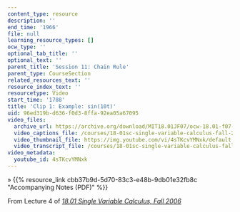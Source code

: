 ```yaml
---
content_type: resource
description: ''
end_time: '1966'
file: null
learning_resource_types: []
ocw_type: ''
optional_tab_title: ''
optional_text: ''
parent_title: 'Session 11: Chain Rule'
parent_type: CourseSection
related_resources_text: ''
resource_index_text: ''
resourcetype: Video
start_time: '1788'
title: 'Clip 1: Example: sin(10t)'
uid: 96ed319b-d636-f0d3-8ffa-92ea05a67095
video_files:
  archive_url: https://archive.org/download/MIT18.01JF07/ocw-18.01-f07-lec04_300k.mp4
  video_captions_file: /courses/18-01sc-single-variable-calculus-fall-2010/86c51e3046fd54ce8e776d09739c53bf_4sTKcvYMNxk.vtt
  video_thumbnail_file: https://img.youtube.com/vi/4sTKcvYMNxk/default.jpg
  video_transcript_file: /courses/18-01sc-single-variable-calculus-fall-2010/5001906bf5691cb84bbc4de69f45e662_4sTKcvYMNxk.pdf
video_metadata:
  youtube_id: 4sTKcvYMNxk
---
```


» {{% resource_link cbb37b9d-5d70-83c3-e48b-9db01e32fb8c "Accompanying Notes (PDF)" %}}

From Lecture 4 of [_18.01 Single Variable Calculus, Fall 2006_](/courses/18-01-single-variable-calculus-fall-2006/video_galleries/video-lectures)



